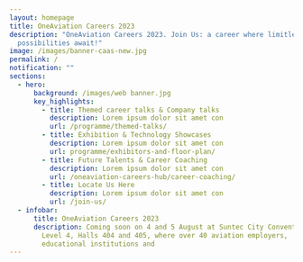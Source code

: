 ```yaml
---
layout: homepage
title: OneAviation Careers 2023
description: "OneAviation Careers 2023. Join Us: a career where limitless
  possibilities await!"
image: /images/banner-caas-new.jpg
permalink: /
notification: ""
sections:
  - hero:
      background: /images/web banner.jpg
      key_highlights:
        - title: Themed career talks & Company talks
          description: Lorem ipsum dolor sit amet con
          url: /programme/themed-talks/
        - title: Exhibition & Technology Showcases
          description: Lorem ipsum dolor sit amet con
          url: programme/exhibitors-and-floor-plan/
        - title: Future Talents & Career Coaching
          description: Lorem ipsum dolor sit amet con
          url: /oneaviation-careers-hub/career-coaching/
        - title: Locate Us Here
          description: Lorem ipsum dolor sit amet con
          url: /join-us/
  - infobar:
      title: OneAviation Careers 2023
      description: Coming soon on 4 and 5 August at Suntec City Convention Centre,
        Level 4, Halls 404 and 405, where over 40 aviation employers,
        educational institutions and
---
```

